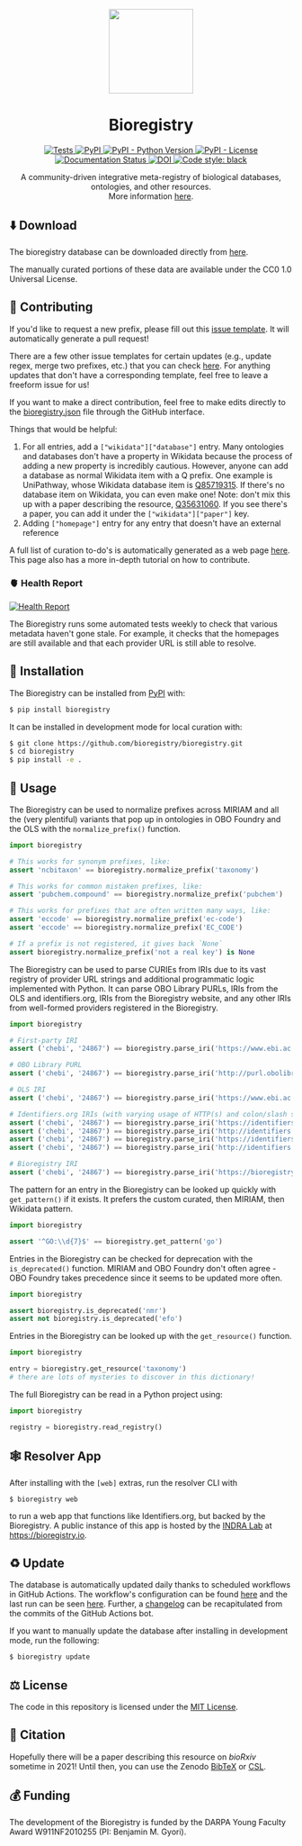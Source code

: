 <p align="center">
  <img src="https://github.com/bioregistry/bioregistry/raw/main/docs/source/logo.png" height="150">
</p>

<h1 align="center">
    Bioregistry
</h1>

<p align="center">
    <a href="https://github.com/bioregistry/bioregistry/actions?query=workflow%3ATests">
        <img alt="Tests" src="https://github.com/bioregistry/bioregistry/workflows/Tests/badge.svg" />
    </a>
    <a href="https://pypi.org/project/bioregistry">
        <img alt="PyPI" src="https://img.shields.io/pypi/v/bioregistry" />
    </a>
    <a href="https://pypi.org/project/bioregistry">
        <img alt="PyPI - Python Version" src="https://img.shields.io/pypi/pyversions/bioregistry" />
    </a>
    <a href="https://github.com/bioregistry/bioregistry/blob/main/LICENSE">
        <img alt="PyPI - License" src="https://img.shields.io/pypi/l/bioregistry" />
    </a>
    <a href='https://bioregistry.readthedocs.io/en/latest/?badge=latest'>
        <img src='https://readthedocs.org/projects/bioregistry/badge/?version=latest' alt='Documentation Status' />
    </a>
    <a href="https://zenodo.org/badge/latestdoi/319481281">
        <img src="https://zenodo.org/badge/319481281.svg" alt="DOI">
    </a>
    <a href="https://github.com/psf/black">
        <img src="https://img.shields.io/badge/code%20style-black-000000.svg" alt="Code style: black">
    </a>
</p>

<p align="center">
   A community-driven integrative meta-registry of biological databases, ontologies, and other resources.
   <br />More information <a href="https://bioregistry.io/summary/">here</a>.
</p>

## ⬇️ Download

The bioregistry database can be downloaded directly
from [here](https://github.com/bioregistry/bioregistry/blob/main/src/bioregistry/data/bioregistry.json).

The manually curated portions of these data are available under the CC0 1.0 Universal License.

## 🙏 Contributing

If you'd like to request a new prefix, please fill out this [issue template](https://github.com/bioregistry/bioregistry/issues/new?assignees=cthoyt&labels=New%2CPrefix&template=new-prefix.yml&title=Add+prefix+%5BX%5D).
It will automatically generate a pull request!

There are a few other issue templates for certain updates (e.g., update regex, merge two prefixes, etc.) that you
can check [here](https://github.com/bioregistry/bioregistry/issues/new/choose). For anything updates that don't
have a corresponding template, feel free to leave a freeform issue for us!

If you want to make a direct contribution, feel free to make edits directly to
the [bioregistry.json](https://github.com/bioregistry/bioregistry/blob/main/src/bioregistry/data/bioregistry.json)
file through the GitHub interface.

Things that would be helpful:

1. For all entries, add a `["wikidata"]["database"]` entry. Many ontologies and databases don't have a property in
   Wikidata because the process of adding a new property is incredibly cautious. However, anyone can add a database as
   normal Wikidata item with a Q prefix. One example is UniPathway, whose Wikidata database item
   is [Q85719315](https://www.wikidata.org/wiki/Q85719315). If there's no database item on Wikidata, you can even make
   one! Note: don't mix this up with a paper describing the
   resource, [Q35631060](https://www.wikidata.org/wiki/Q35631060). If you see there's a paper, you can add it under
   the `["wikidata"]["paper"]` key.
2. Adding `["homepage"]` entry for any entry that doesn't have an external reference

A full list of curation to-do's is automatically generated as a web page
[here](https://bioregistry.github.io/bioregistry/curation/). This page also has a more in-depth tutorial on how to contribute.


### 🫀 Health Report

[![Health Report](https://github.com/bioregistry/bioregistry/actions/workflows/health.yml/badge.svg)](https://github.com/bioregistry/bioregistry/actions/workflows/health.yml)

The Bioregistry runs some automated tests weekly to check that various metadata haven't gone stale. For example,
it checks that the homepages are still available and that each provider URL is still able to resolve.

## 🚀 Installation

The Bioregistry can be installed from [PyPI](https://pypi.org/project/bioregistry/) with:

```bash
$ pip install bioregistry
```

It can be installed in development mode for local curation with:

```bash
$ git clone https://github.com/bioregistry/bioregistry.git
$ cd bioregistry
$ pip install -e .
```

## 💪 Usage

The Bioregistry can be used to normalize prefixes across MIRIAM and all the (very plentiful) variants that pop up in
ontologies in OBO Foundry and the OLS with the `normalize_prefix()` function.

```python
import bioregistry

# This works for synonym prefixes, like:
assert 'ncbitaxon' == bioregistry.normalize_prefix('taxonomy')

# This works for common mistaken prefixes, like:
assert 'pubchem.compound' == bioregistry.normalize_prefix('pubchem')

# This works for prefixes that are often written many ways, like:
assert 'eccode' == bioregistry.normalize_prefix('ec-code')
assert 'eccode' == bioregistry.normalize_prefix('EC_CODE')

# If a prefix is not registered, it gives back `None`
assert bioregistry.normalize_prefix('not a real key') is None
```

The Bioregistry can be used to parse CURIEs from IRIs due to its vast registry of provider URL
strings and additional programmatic logic implemented with Python. It can parse OBO Library PURLs,
IRIs from the OLS and identifiers.org, IRIs from the Bioregistry website, and any other IRIs
from well-formed providers registered in the Bioregistry.

```python
import bioregistry

# First-party IRI
assert ('chebi', '24867') == bioregistry.parse_iri('https://www.ebi.ac.uk/chebi/searchId.do?chebiId=CHEBI:24867')

# OBO Library PURL
assert ('chebi', '24867') == bioregistry.parse_iri('http://purl.obolibrary.org/obo/CHEBI_24867')

# OLS IRI
assert ('chebi', '24867') == bioregistry.parse_iri('https://www.ebi.ac.uk/ols/ontologies/chebi/terms?iri=http://purl.obolibrary.org/obo/CHEBI_24867')

# Identifiers.org IRIs (with varying usage of HTTP(s) and colon/slash separator
assert ('chebi', '24867') == bioregistry.parse_iri('https://identifiers.org/CHEBI:24867')
assert ('chebi', '24867') == bioregistry.parse_iri('http://identifiers.org/CHEBI:24867')
assert ('chebi', '24867') == bioregistry.parse_iri('https://identifiers.org/CHEBI/24867')
assert ('chebi', '24867') == bioregistry.parse_iri('http://identifiers.org/CHEBI/24867')

# Bioregistry IRI
assert ('chebi', '24867') == bioregistry.parse_iri('https://bioregistry.io/chebi:24867')
```

The pattern for an entry in the Bioregistry can be looked up quickly with `get_pattern()` if
it exists. It prefers the custom curated, then MIRIAM, then Wikidata pattern.

```python
import bioregistry

assert '^GO:\\d{7}$' == bioregistry.get_pattern('go')
```

Entries in the Bioregistry can be checked for deprecation with the `is_deprecated()` function. MIRIAM and OBO Foundry
don't often agree - OBO Foundry takes precedence since it seems to be updated more often.

```python
import bioregistry

assert bioregistry.is_deprecated('nmr')
assert not bioregistry.is_deprecated('efo')
```

Entries in the Bioregistry can be looked up with the `get_resource()` function.

```python
import bioregistry

entry = bioregistry.get_resource('taxonomy')
# there are lots of mysteries to discover in this dictionary!
```

The full Bioregistry can be read in a Python project using:

```python
import bioregistry

registry = bioregistry.read_registry()
```

## 🕸️ Resolver App

After installing with the `[web]` extras, run the resolver CLI with

```shell
$ bioregistry web
```

to run a web app that functions like Identifiers.org, but backed by the Bioregistry.
A public instance of this app is hosted by the [INDRA Lab](https://indralab.github.io) at 
https://bioregistry.io.

## ♻️ Update

The database is automatically updated daily thanks to scheduled workflows in GitHub Actions. The workflow's
configuration can be found [here](https://github.com/bioregistry/bioregistry/blob/main/.github/workflows/update.yml)
and the last run can be seen [here](https://github.com/bioregistry/bioregistry/actions?query=workflow%3A%22Update+Data%22).
Further, a [changelog](https://github.com/bioregistry/bioregistry/commits?author=actions-user) can be recapitulated from the
commits of the GitHub Actions bot.

If you want to manually update the database after installing in development mode, run the following:

```bash
$ bioregistry update
```

## ⚖️ License

The code in this repository is licensed under the
[MIT License](https://github.com/bioregistry/bioregistry/blob/main/LICENSE).

## 📖 Citation

Hopefully there will be a paper describing this resource on *bioRxiv* sometime in 2021! Until then, you can use the
Zenodo [BibTeX](https://zenodo.org/record/4404608/export/hx) or [CSL](https://zenodo.org/record/4404608/export/csl).

## 💰 Funding

The development of the Bioregistry is funded by the DARPA Young Faculty Award W911NF2010255 (PI: Benjamin M. Gyori).
